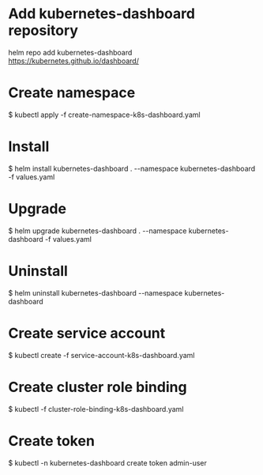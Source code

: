 # Add kubernetes-dashboard repository
helm repo add kubernetes-dashboard https://kubernetes.github.io/dashboard/

# Create namespace
$ kubectl apply -f create-namespace-k8s-dashboard.yaml

# Install
$ helm install kubernetes-dashboard . --namespace kubernetes-dashboard -f values.yaml

# Upgrade
$ helm upgrade kubernetes-dashboard . --namespace kubernetes-dashboard -f values.yaml

# Uninstall
$ helm uninstall kubernetes-dashboard --namespace kubernetes-dashboard

# Create service account
$ kubectl create -f service-account-k8s-dashboard.yaml

# Create cluster role binding
$ kubectl -f cluster-role-binding-k8s-dashboard.yaml

# Create token
$ kubectl -n kubernetes-dashboard create token admin-user

